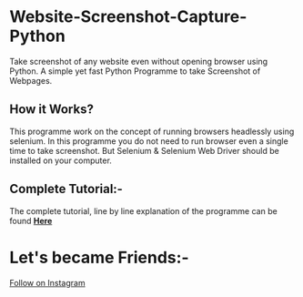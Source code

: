 # Website-Screenshot-Capture-Python
Take screenshot of any website even without opening browser using Python.
A simple yet fast Python Programme to take Screenshot of Webpages.
<h2>How it Works?</h2>
This programme work on the concept of running browsers headlessly using selenium. In this programme you do not need to run browser even a single time to take screenshot. But Selenium & Selenium Web Driver should be installed on your computer.
<br>
<h2>Complete Tutorial:-</h2>
The complete tutorial, line by line explanation of the programme can be found <b><a href="#">Here</a></b>
<br>
<h1> Let's became Friends:- </h1>
<a href="https://instagram.com/sushantdhiman2004">Follow on Instagram </a>
